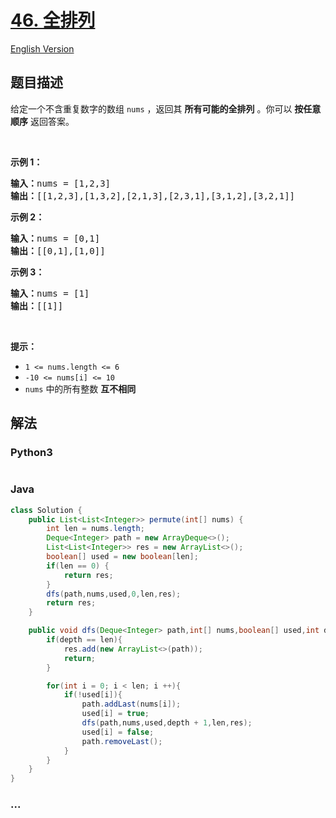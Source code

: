 # [46. 全排列](https://leetcode-cn.com/problems/permutations)

[English Version](/solution/0000-0099/0046.Permutations/README_EN.md)

## 题目描述

<!-- 这里写题目描述 -->

<p>给定一个不含重复数字的数组 <code>nums</code> ，返回其 <strong>所有可能的全排列</strong> 。你可以 <strong>按任意顺序</strong> 返回答案。</p>

<p> </p>

<p><strong>示例 1：</strong></p>

<pre>
<strong>输入：</strong>nums = [1,2,3]
<strong>输出：</strong>[[1,2,3],[1,3,2],[2,1,3],[2,3,1],[3,1,2],[3,2,1]]
</pre>

<p><strong>示例 2：</strong></p>

<pre>
<strong>输入：</strong>nums = [0,1]
<strong>输出：</strong>[[0,1],[1,0]]
</pre>

<p><strong>示例 3：</strong></p>

<pre>
<strong>输入：</strong>nums = [1]
<strong>输出：</strong>[[1]]
</pre>

<p> </p>

<p><strong>提示：</strong></p>

<ul>
	<li><code>1 <= nums.length <= 6</code></li>
	<li><code>-10 <= nums[i] <= 10</code></li>
	<li><code>nums</code> 中的所有整数 <strong>互不相同</strong></li>
</ul>


## 解法

<!-- 这里可写通用的实现逻辑 -->

<!-- tabs:start -->

### **Python3**

<!-- 这里可写当前语言的特殊实现逻辑 -->

```python

```

### **Java**

<!-- 这里可写当前语言的特殊实现逻辑 -->

```java
class Solution {
    public List<List<Integer>> permute(int[] nums) {
        int len = nums.length;
        Deque<Integer> path = new ArrayDeque<>();
        List<List<Integer>> res = new ArrayList<>();
        boolean[] used = new boolean[len];
        if(len == 0) {
            return res;
        }
        dfs(path,nums,used,0,len,res);
        return res;
    }

    public void dfs(Deque<Integer> path,int[] nums,boolean[] used,int depth,int len,List<List<Integer>> res) {
        if(depth == len){
            res.add(new ArrayList<>(path));
            return;
        }

        for(int i = 0; i < len; i ++){
            if(!used[i]){
                path.addLast(nums[i]);
                used[i] = true;
                dfs(path,nums,used,depth + 1,len,res);
                used[i] = false;
                path.removeLast();
            }
        }
    }
}
```

### **...**

```

```

<!-- tabs:end -->
